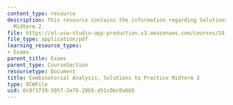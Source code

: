 ```yaml
---
content_type: resource
description: This resource contains the information regarding Solutions to Practice
  Midterm 2.
file: https://ol-ocw-studio-app-production.s3.amazonaws.com/courses/18-314-combinatorial-analysis-fall-2014/0c8f173950572e7820b5d51c0bc0a6b5_MIT18_314F14_pracq2sol.pdf
file_type: application/pdf
learning_resource_types:
- Exams
parent_title: Exams
parent_type: CourseSection
resourcetype: Document
title: Combinatorial Analysis, Solutions to Practice Midterm 2
type: OCWFile
uid: 0c8f1739-5057-2e78-20b5-d51c0bc0a6b5
---
```

